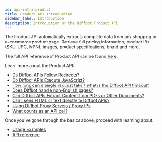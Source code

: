 ```yaml
---
id: api-intro-product
title: Product API Introduction
sidebar_label: Introduction
description: Introduction of the Diffbot Product API
---
```


The Product API automatically extracts complete data from any shopping or e-commerce product page. Retrieve full pricing information, product IDs (SKU, UPC, MPN), images, product specifications, brand and more.

The full API reference of Product API can be found [here](api-product).

Learn more about the Product API:

- [Do Diffbot APIs Follow Redirects?](explain-apis-follow-redirects)
- [Do Diffbot APIs Execute JavaScript?](explain-apis-javascript-support)
- [How long can a single request take / what is the Diffbot API timeout?](/docs/en/explain-diffbot-api-timeout)
- [Does Diffbot handle non-English pages?](explain-non-english-pages)
- [Can Diffbot APIs Extract Content from PDFs or Other Documents?](explain-pdf-extraction)
- [Can I send HTML or text directly to Diffbot APIs?](explain-posting-text-html)
- [Using Diffbot Proxy Servers / Proxy IPs](explain-using-different-proxies)
- [What counts as an API call?](explain-what-counts-as-api-call)

Once you've gone through the basics above, proceed with learning about:

- [Usage Examples](api-usage-product)
- [API reference](api-product)